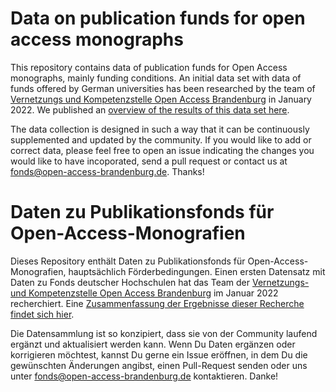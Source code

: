 # Data on publication funds for open access monographs

This repository contains data of publication funds for Open Access monographs, mainly funding conditions. An initial data set with data of funds offered by German universities has been researched by the team of [Vernetzungs und Kompetenzstelle Open Access Brandenburg](https://open-access-brandenburg.de) in January 2022. We published an [overview of the results of this data set here](https://doi.org/10.5281/zenodo.5910058).

The data collection is designed in such a way that it can be continuously supplemented and updated by the community. If you would like to add or correct data, please feel free to open an issue indicating the changes you would like to have incoporated, send a pull request or contact us at fonds@open-access-brandenburg.de. Thanks!

# Daten zu Publikationsfonds für Open-Access-Monografien

Dieses Repository enthält Daten zu Publikationsfonds für Open-Access-Monografien, hauptsächlich Förderbedingungen. Einen ersten Datensatz mit Daten zu Fonds deutscher Hochschulen hat das Team der [Vernetzungs- und Kompetenzstelle Open Access Brandenburg](https://open-access-brandenburg.de) im Januar 2022 recherchiert. Eine [Zusammenfassung der Ergebnisse dieser Recherche findet sich hier](https://doi.org/10.5281/zenodo.5910058).

Die Datensammlung ist so konzipiert, dass sie von der Community laufend ergänzt und aktualisiert werden kann. Wenn Du Daten ergänzen oder korrigieren möchtest, kannst Du gerne ein Issue eröffnen, in dem Du die gewünschten Änderungen angibst, einen Pull-Request senden oder uns unter fonds@open-access-brandenburg.de kontaktieren. Danke!
